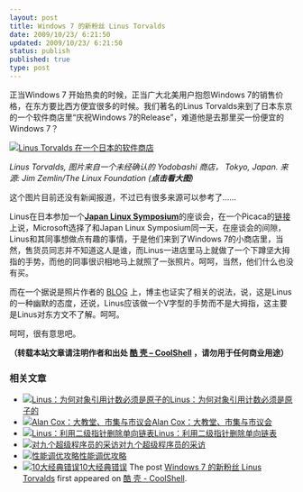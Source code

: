 ```yaml
---
layout: post
title: Windows 7 的新粉丝 Linus Torvalds
date: 2009/10/23/ 6:21:50
updated: 2009/10/23/ 6:21:50
status: publish
published: true
type: post
---
```


正当Windows 7 开始热卖的时候，正当广大北美用户抱怨Windows 7的销售价格，在东方要比西方便宜很多的时候。我们著名的Linus Torvalds来到了日本东京的一个软件商店里“庆祝Windows 7的Release”，难道他是去那里买一份便宜的Windows 7？


[![Linus Torvalds 在一个日本的软件商店](https://coolshell.cn/wp-content/uploads/2009/10/Linus_windows_7.jpg)](http://www.flickr.com/photos/offthebroiler/4036243510/sizes/o/)


*Linus Torvalds, 图片来自一个未经确认的 Yodobashi 商店， Tokyo, Japan. 来源: Jim Zemlin/The Linux Foundation (**点击看大图**)*


这个图片目前还没有新闻报道，不过已有很多来源可以参考了……



Linus在日本参加一个[**Japan Linux Symposium**](http://events.linuxfoundation.org/events/japan-linux-symposium)的座谈会，在一个Picaca的[链接](http://picasaweb.google.com/cschlaeger/JapanLinuxSymposium#5395400000458161906)上说，Microsoft选择了和Japan Linux Symposium同一天，在座谈会的间隙，Linus和其同事想做点有趣的事情，于是他们来到了Windows 7的小商店里，当然，售货员同志并不知道这人是谁，而Linus一进店里马上就做了一个下蹲坚大拇指的手势，而他的同事很识相地马上就照了一张照片。呵呵，当然，他们什么也没有买。


而在一个据说是照片作者的 [BLOG](http://blogs.zdnet.com/perlow/?p=11403) 上，博主也证实了相关的说法，说，这是Linus的一种幽默的态度，还说，Linus应该做一个V字型的手势而不是大拇指，这主要是Linus对东方文不了解。呵呵。


呵呵，很有意思吧。



**（转载本站文章请注明作者和出处 [酷 壳 – CoolShell](https://coolshell.cn/) ，请勿用于任何商业用途）**



### 相关文章

* [![Linus：为何对象引用计数必须是原子的](https://coolshell.cn/wp-content/plugins/wordpress-23-related-posts-plugin/static/thumbs/7.jpg)](https://coolshell.cn/articles/16910.html)[Linus：为何对象引用计数必须是原子的](https://coolshell.cn/articles/16910.html)
* [![Alan Cox：大教堂、市集与市议会](https://coolshell.cn/wp-content/plugins/wordpress-23-related-posts-plugin/static/thumbs/10.jpg)](https://coolshell.cn/articles/9917.html)[Alan Cox：大教堂、市集与市议会](https://coolshell.cn/articles/9917.html)
* [![Linus：利用二级指针删除单向链表](https://coolshell.cn/wp-content/uploads/2013/02/linus_pointer_to_pointer-150x150.jpg)](https://coolshell.cn/articles/8990.html)[Linus：利用二级指针删除单向链表](https://coolshell.cn/articles/8990.html)
* [![对九个超级程序员的采访](https://coolshell.cn/wp-content/plugins/wordpress-23-related-posts-plugin/static/thumbs/13.jpg)](https://coolshell.cn/articles/8275.html)[对九个超级程序员的采访](https://coolshell.cn/articles/8275.html)
* [![性能调优攻略](https://coolshell.cn/wp-content/uploads/2012/06/f1-150x150.jpg)](https://coolshell.cn/articles/7490.html)[性能调优攻略](https://coolshell.cn/articles/7490.html)
* [![10大经典错误](https://coolshell.cn/wp-content/plugins/wordpress-23-related-posts-plugin/static/thumbs/5.jpg)](https://coolshell.cn/articles/5107.html)[10大经典错误](https://coolshell.cn/articles/5107.html)
The post [Windows 7 的新粉丝 Linus Torvalds](https://coolshell.cn/articles/1619.html) first appeared on [酷 壳 - CoolShell](https://coolshell.cn).